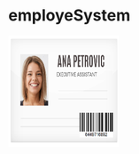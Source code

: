 # employeSystem
<img src="https://github.com/rile037/employeSystem/blob/main/dokument.png" width="200" height="200" />

